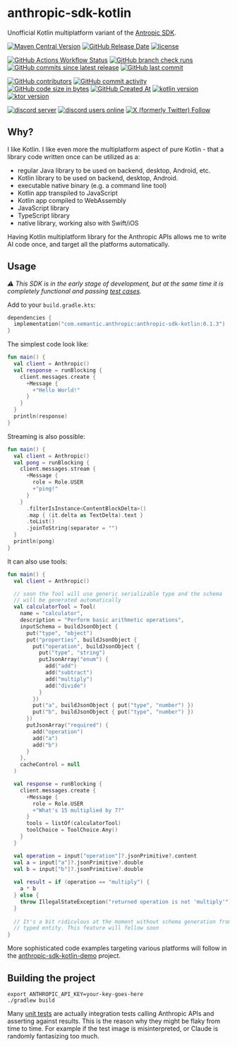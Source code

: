 # anthropic-sdk-kotlin

Unofficial Kotlin multiplatform variant of the
[Antropic SDK](https://docs.anthropic.com/en/api/client-sdks).

[<img alt="Maven Central Version" src="https://img.shields.io/maven-central/v/com.xemantic.anthropic/anthropic-sdk-kotlin?style=for-the-badge">](https://central.sonatype.com/namespace/com.xemantic.anthropic)
[<img alt="GitHub Release Date" src="https://img.shields.io/github/release-date/xemantic/anthropic-sdk-kotlin?style=for-the-badge">](https://github.com/xemantic/anthropic-sdk-kotlin/releases)
[<img alt="license" src="https://img.shields.io/github/license/xemantic/anthropic-sdk-kotlin?color=blue&style=for-the-badge">](https://github.com/xemantic/anthropic-sdk-kotlin/blob/main/LICENSE)

[<img alt="GitHub Actions Workflow Status" src="https://img.shields.io/github/actions/workflow/status/xemantic/anthropic-sdk-kotlin/build-main.yml?style=for-the-badge">](https://github.com/xemantic/anthropic-sdk-kotlin/actions/workflows/build-main.yml)
[<img alt="GitHub branch check runs" src="https://img.shields.io/github/check-runs/xemantic/anthropic-sdk-kotlin/main?style=for-the-badge">](https://github.com/xemantic/anthropic-sdk-kotlin/actions/workflows/build-main.yml)
[<img alt="GitHub commits since latest release" src="https://img.shields.io/github/commits-since/xemantic/anthropic-sdk-kotlin/latest?style=for-the-badge">](https://github.com/xemantic/anthropic-sdk-kotlin/commits/main/)
[<img alt="GitHub last commit" src="https://img.shields.io/github/last-commit/xemantic/anthropic-sdk-kotlin?style=for-the-badge">](https://github.com/xemantic/anthropic-sdk-kotlin/commits/main/)

[<img alt="GitHub contributors" src="https://img.shields.io/github/contributors/xemantic/anthropic-sdk-kotlin?style=for-the-badge">](https://github.com/xemantic/anthropic-sdk-kotlin/graphs/contributors)
[<img alt="GitHub commit activity" src="https://img.shields.io/github/commit-activity/t/xemantic/anthropic-sdk-kotlin?style=for-the-badge">](https://github.com/xemantic/anthropic-sdk-kotlin/commits/main/)
[<img alt="GitHub code size in bytes" src="https://img.shields.io/github/languages/code-size/xemantic/anthropic-sdk-kotlin?style=for-the-badge">]()
[<img alt="GitHub Created At" src="https://img.shields.io/github/created-at/xemantic/anthropic-sdk-kotlin?style=for-the-badge">](https://github.com/xemantic/anthropic-sdk-kotlin/commit/39c1fa4c138d4c671868c973e2ad37b262ae03c2)
[<img alt="kotlin version" src="https://img.shields.io/badge/dynamic/toml?url=https%3A%2F%2Fraw.githubusercontent.com%2Fxemantic%2Fanthropic-sdk-kotlin%2Fmain%2Fgradle%2Flibs.versions.toml&query=versions.kotlin&style=for-the-badge&label=kotlin">](https://kotlinlang.org/docs/releases.html)
[<img alt="ktor version" src="https://img.shields.io/badge/dynamic/toml?url=https%3A%2F%2Fraw.githubusercontent.com%2Fxemantic%2Fanthropic-sdk-kotlin%2Fmain%2Fgradle%2Flibs.versions.toml&query=versions.ktor&style=for-the-badge&label=ktor">](https://ktor.io/)

[<img alt="discord server" src="https://dcbadge.limes.pink/api/server/https://discord.gg/vQktqqN2Vn">](https://discord.gg/vQktqqN2Vn)
[<img alt="discord users online" src="https://img.shields.io/discord/811561179280965673?style=for-the-badge">](https://discord.gg/vQktqqN2Vn)
[<img alt="X (formerly Twitter) Follow" src="https://img.shields.io/twitter/follow/KazikPogoda?style=for-the-badge">](https://x.com/KazikPogoda)

## Why?

I like Kotlin. I like even more the multiplatform aspect of pure Kotlin - that a library code written once
can be utilized as a:

* regular Java library to be used on backend, desktop, Android, etc.
* Kotlin library to be used on backend, desktop, Android.
* executable native binary (e.g. a command line tool)
* Kotlin app transpiled to JavaScript
* Kotlin app compiled to WebAssembly
* JavaScript library
* TypeScript library
* native library, working also with Swift/iOS

Having Kotlin multiplatform library for the Anthropic APIs allows
me to write AI code once, and target all the platforms automatically.

## Usage

_:warning: This SDK is in the early stage of development, but at the same time it is completely functional and passing
[test cases](src/commonTest/kotlin)._

Add to your `build.gradle.kts`:

```kotlin
dependencies {
  implementation("com.xemantic.anthropic:anthropic-sdk-kotlin:0.1.3")
}
```

The simplest code look like:

```kotlin
fun main() {
  val client = Anthropic()
  val response = runBlocking {
    client.messages.create {
      +Message {
        +"Hello World!"
      }
    }
  }
  println(response)
}
```

Streaming is also possible:

```kotlin
fun main() {
  val client = Anthropic()
  val pong = runBlocking {
    client.messages.stream {
      +Message {
        role = Role.USER
        +"ping!"
      }
    }
      .filterIsInstance<ContentBlockDelta>()
      .map { (it.delta as TextDelta).text }
      .toList()
      .joinToString(separator = "")
  }
  println(pong)
}
```

It can also use tools:

```kotlin
fun main() {
  val client = Anthropic()

  // soon the Tool will use generic serializable type and the schema
  // will be generated automatically
  val calculatorTool = Tool(
    name = "calculator",
    description = "Perform basic arithmetic operations",
    inputSchema = buildJsonObject {
      put("type", "object")
      put("properties", buildJsonObject {
        put("operation", buildJsonObject {
          put("type", "string")
          putJsonArray("enum") {
            add("add")
            add("subtract")
            add("multiply")
            add("divide")
          }
        })
        put("a", buildJsonObject { put("type", "number") })
        put("b", buildJsonObject { put("type", "number") })
      })
      putJsonArray("required") {
        add("operation")
        add("a")
        add("b")
      }
    },
    cacheControl = null
  )

  val response = runBlocking {
    client.messages.create {
      +Message {
        role = Role.USER
        +"What's 15 multiplied by 7?"
      }
      tools = listOf(calculatorTool)
      toolChoice = ToolChoice.Any()
    }
  }

  val operation = input["operation"]?.jsonPrimitive?.content
  val a = input["a"]?.jsonPrimitive?.double
  val b = input["b"]?.jsonPrimitive?.double
  
  val result = if (operation == "multiply") {
    a * b
  } else {
    throw IllegalStateException("returned operation is not 'multiply'")
  }
  
  // It's a bit ridiculous at the moment without schema generation from strongly
  // typed entity. This feature will follow soon 
}
```

More sophisticated code examples targeting various
platforms will follow in the
[anthropic-sdk-kotlin-demo](https://github.com/xemantic/anthropic-sdk-kotlin-demo)
project.

## Building the project

```shell
export ANTHROPIC_API_KEY=your-key-goes-here
./gradlew build
```

Many [unit tests](src/commonTest/kotlin) are actually integration tests calling Anthropic APIs
and asserting against results. This is the reason why they might be flaky from time to time. For
example if the test image is misinterpreted, or Claude is randomly fantasizing too much.
